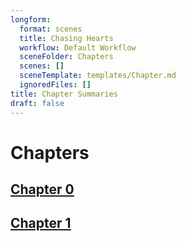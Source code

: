```yaml
---
longform:
  format: scenes
  title: Chasing Hearts
  workflow: Default Workflow
  sceneFolder: Chapters
  scenes: []
  sceneTemplate: templates/Chapter.md
  ignoredFiles: []
title: Chapter Summaries
draft: false
---
```

# Chapters

## [Chapter 0](Chapter%200.md)

## [Chapter 1](Chapter%201.md)

